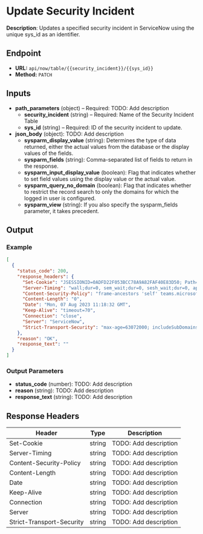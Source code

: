 # Update Security Incident

**Description**: Updates a specified security incident in ServiceNow using the unique sys_id as an identifier.

## Endpoint

- **URL:** `api/now/table/{{security_incident}}/{{sys_id}}`
- **Method:** `PATCH`
## Inputs

- **path_parameters** (object) – Required: TODO: Add description
  - **security_incident** (string) – Required: Name of the Security Incident Table
  - **sys_id** (string) – Required: ID of the security incident to update.
- **json_body** (object): TODO: Add description
  - **sysparm_display_value** (string): Determines the type of data returned, either the actual values from the database or the display values of the fields.
  - **sysparm_fields** (string): Comma-separated list of fields to return in the response.
  - **sysparm_input_display_value** (boolean): Flag that indicates whether to set field values using the display value or the actual value.
  - **sysparm_query_no_domain** (boolean): Flag that indicates whether to restrict the record search to only the domains for which the logged in user is configured.
  - **sysparm_view** (string): If you also specify the sysparm_fields parameter, it takes precedent.
## Output

### Example

```json
[
  {
    "status_code": 200,
    "response_headers": {
      "Set-Cookie": "JSESSIONID=0ADFD22F053BCC78A9A82FAF40E83D50; Path=/; HttpOnly;Secure, BIGipServerpool_dev60827=999184138.46398.0000; path=/; Httponly; Secure",
      "Server-Timing": "wall;dur=0, sem_wait;dur=0, sesh_wait;dur=0, app_cpu;dur=0, db;dur=1, acl;dur=0, br;dur=null, ui_action;dur=0, cache_build;dur=0, scripting;dur=0",
      "Content-Security-Policy": "frame-ancestors 'self' teams.microsoft.com *.teams.microsoft.com",
      "Content-Length": "0",
      "Date": "Mon, 07 Aug 2023 11:18:32 GMT",
      "Keep-Alive": "timeout=70",
      "Connection": "close",
      "Server": "ServiceNow",
      "Strict-Transport-Security": "max-age=63072000; includeSubDomains"
    },
    "reason": "OK",
    "response_text": ""
  }
]
```
### Output Parameters

- **status_code** (number): TODO: Add description
- **reason** (string): TODO: Add description
- **response_text** (string): TODO: Add description
## Response Headers

| Header | Type | Description |
|--------|------|-------------|
| Set-Cookie | string | TODO: Add description |
| Server-Timing | string | TODO: Add description |
| Content-Security-Policy | string | TODO: Add description |
| Content-Length | string | TODO: Add description |
| Date | string | TODO: Add description |
| Keep-Alive | string | TODO: Add description |
| Connection | string | TODO: Add description |
| Server | string | TODO: Add description |
| Strict-Transport-Security | string | TODO: Add description |